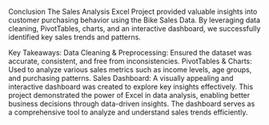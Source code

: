 Conclusion
The Sales Analysis Excel Project provided valuable insights into customer purchasing behavior using the Bike Sales Data.
By leveraging data cleaning, PivotTables, charts, and an interactive dashboard, we successfully identified key sales trends and patterns.

Key Takeaways:
Data Cleaning & Preprocessing: Ensured the dataset was accurate, consistent, and free from inconsistencies.
PivotTables & Charts: Used to analyze various sales metrics such as income levels, age groups, and purchasing patterns.
Sales Dashboard: A visually appealing and interactive dashboard was created to explore key insights effectively.
This project demonstrated the power of Excel in data analysis, enabling better business decisions through data-driven insights. The dashboard serves as a comprehensive tool to analyze and understand sales trends efficiently.
